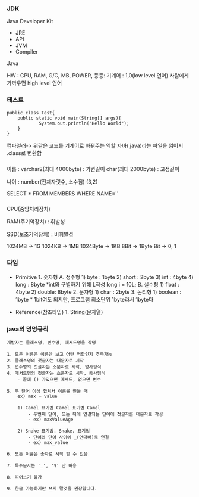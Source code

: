 ### JDK
Java
Developer
Kit

* JRE
* API
* JVM
* Compiler

Java


HW : CPU, RAM, G/C, MB, POWER, 등등: 기계어 : 1,0(low level 언어)
사람에게 가까우면 high level 언어


### 테스트

```
public class Test{
    public static void main(String[] args){
            System.out.println("Hello World");
    }
}
```
컴파일러-> 위같은 코드를 기계어로 바꿔주는 역할
자바(.java)라는 파일을 읽어서 .class로 변환함


### 

이름 : varchar2(최대 4000byte) : 가변길이
         char(최대 2000byte) : 고정길이

나이 : number(전체자릿수, 소수점) (3,2) 

SELECT * FROM MEMBERS WHERE NAME=''


### 

CPU(중앙처리장치)

RAM(주기억장치) : 휘발성

SSD(보조기억장치) : 비휘발성

1024MB   -> 1G
1024KB   -> 1MB
1024Byte -> 1KB
8Bit     -> 1Byte
Bit -> 0, 1

### 타입 

* Primitive
        1. 숫자형
                A. 정수형
                        1) byte  : 1byte
                        2) short : 2byte 
                        3) int   : 4byte
                        4) long  : 8byte
                        *int와 구별하기 위해 L작성
                        long i = 10L;
                B. 실수형
                        1) float : 4byte
                        2) double: 8byte
        2. 문자형
                        1) char  : 2byte
        3. 논리형
                        1) boolean : 1byte
                        * 1bit여도 되지만, 프로그램 최소단위 1byte라서 1byte다

* Reference(참조타입)
        1. String(문자열)

### java의 명명규칙
```
개발자는 클래스명, 변수명, 메서드명을 작명

1. 모든 이름은 이름만 보고 어떤 역할인지 추측가능
2. 클래스명의 첫글자는 대문자로 시작
3. 변수명의 첫글자는 소문자로 시작, 명사형식
4. 메서드명의 첫글자는 소문자로 시작, 동사형식
	- 끝에 () 가있으면 메서드, 없으면 변수

5. 두 단어 이상 합쳐서 이름을 만들 때
	ex) max + value

	1) Camel 표기법 Camel 표기법 Camel
		- 두번째 단어, 또는 뒤에 연결되는 단어에 첫글자를 대문자로 작성
		- ex) maxValueAge

	2) Snake 표기법. Snake. 표기법
		- 단어와 단어 사이에 _(언더바)로 연결
		- ex) max_value

6. 모든 이름은 숫자로 시작 할 수 없음

7. 특수문자는 '_', '$' 만 허용

8. 띄어쓰기 불가

9. 한글 가능하지만 쓰지 말것을 권장합니다.
```


